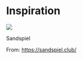 # Inspiration

![](https://db-feed.s3.amazonaws.com/legacy/Screen_Shot_2019_11_21_at_10_37_41_AM-1574350833648.png)

Sandspiel

From: https://sandspiel.club/